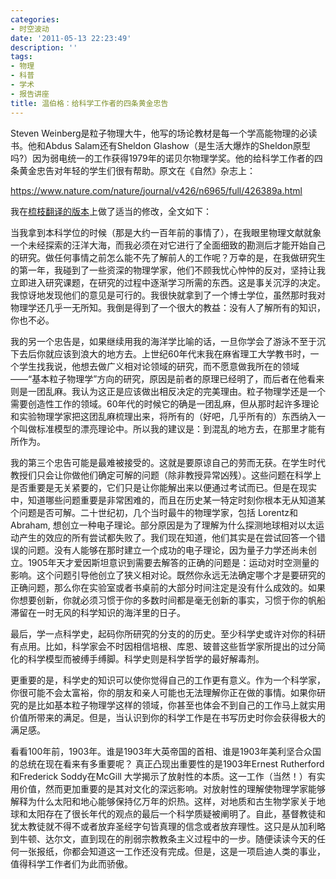 ```yaml
---
categories:
- 时空波动
date: '2011-05-13 22:23:49'
description: ''
tags:
- 物理
- 科普
- 学术
- 报告讲座
title: 温伯格：给科学工作者的四条黄金忠告
---
```

Steven Weinberg是粒子物理大牛，他写的场论教材是每一个学高能物理的必读书。他和Abdus Salam还有Sheldon Glashow（是生活大爆炸的Sheldon原型吗?）因为弱电统一的工作获得1979年的诺贝尔物理学奖。他的给科学工作者的四条黄金忠告对年轻的学生们很有帮助。原文在《自然》杂志上：



https://www.nature.com/nature/journal/v426/n6965/full/426389a.html



我在[梳枝翻译的版本](https://www.qiji.cn/news/reading/2004/04/17/20040417201145.htm)上做了适当的修改，全文如下：



当我拿到本科学位的时候（那是大约一百年前的事情了），在我眼里物理文献就象一个未经探索的汪洋大海，而我必须在对它进行了全面细致的勘测后才能开始自己的研究。做任何事情之前怎么能不先了解前人的工作呢？万幸的是，在我做研究生的第一年，我碰到了一些资深的物理学家，他们不顾我忧心忡忡的反对，坚持让我立即进入研究课题，在研究的过程中逐渐学习所需的东西。这是事关沉浮的决定。我惊讶地发现他们的意见是可行的。我很快就拿到了一个博士学位，虽然那时我对物理学还几乎一无所知。我倒是得到了一个很大的教益：没有人了解所有的知识，你也不必。



 我的另一个忠告是，如果继续用我的海洋学比喻的话，一旦你学会了游泳不至于沉下去后你就应该到浪大的地方去。上世纪60年代末我在麻省理工大学教书时，一个学生找我说，他想去做广义相对论领域的研究，而不愿意做我所在的领域——“基本粒子物理学”方向的研究，原因是前者的原理已经明了，而后者在他看来则是一团乱麻。我认为这正是应该做出相反决定的完美理由。粒子物理学还是一个需要创造性工作的领域。60年代的时候它的确是一团乱麻，但从那时起许多理论和实验物理学家把这团乱麻梳理出来，将所有的（好吧，几乎所有的）东西纳入一个叫做标准模型的漂亮理论中。所以我的建议是：到混乱的地方去，在那里才能有所作为。



我的第三个忠告可能是最难被接受的。这就是要原谅自己的劳而无获。在学生时代教授们只会让你做他们确定可解的问题（除非教授异常凶残）。这些问题在科学上是否重要是无关紧要的，它们只是让你能解出来以便通过考试而已。但是在现实中，知道哪些问题重要是非常困难的，而且在历史某一特定时刻你根本无从知道某个问题是否可解。二十世纪初，几个当时最牛的物理学家，包括 Lorentz和Abraham, 想创立一种电子理论。部分原因是为了理解为什么探测地球相对以太运动产生的效应的所有尝试都失败了。我们现在知道，他们其实是在尝试回答一个错误的问题。没有人能够在那时建立一个成功的电子理论，因为量子力学还尚未创立。1905年天才爱因斯坦意识到需要去解答的正确的问题是：运动对时空测量的影响。这个问题引导他创立了狭义相对论。既然你永远无法确定哪个才是要研究的正确问题，那么你在实验室或者书桌前的大部分时间注定是没有什么成效的。如果你想要创新，你就必须习惯于你的多数时间都是毫无创新的事实，习惯于你的帆船滞留在一时无风的科学知识的海洋里的日子。



最后，学一点科学史，起码你所研究的分支的的历史。至少科学史或许对你的科研有点用。比如，科学家会不时因相信培根、库恩、玻普这些哲学家所提出的过分简化的科学模型而被缚手缚脚。科学史则是科学哲学的最好解毒剂。



更重要的是，科学史的知识可以使你觉得自己的工作更有意义。作为一个科学家，你很可能不会太富裕，你的朋友和亲人可能也无法理解你正在做的事情。如果你研究的是比如基本粒子物理学这样的领域，你甚至也体会不到自己的工作马上就实用价值所带来的满足。但是，当认识到你的科学工作是在书写历史时你会获得极大的满足感。



看看100年前，1903年。谁是1903年大英帝国的首相、谁是1903年美利坚合众国的总统在现在看来有多重要呢？ 真正凸现出重要性的是1903年Ernest Rutherford 和Frederick Soddy在McGill 大学揭示了放射性的本质。这一工作（当然！）有实用价值，然而更加重要的是其对文化的深远影响。对放射性的理解使物理学家能够解释为什么太阳和地心能够保持亿万年的炽热。这样，对地质和古生物学家关于地球和太阳存在了很长年代的观点的最后一个科学质疑被阐明了。自此，基督教徒和犹太教徒就不得不或者放弃圣经字句皆真理的信念或者放弃理性。这只是从加利略到牛顿、达尔文，直到现在的削弱宗教教条主义过程中的一步。随便读读今天的任何一张报纸，你都会知道这一工作还没有完成。但是，这是一项启迪人类的事业，值得科学工作者们为此而骄傲。

